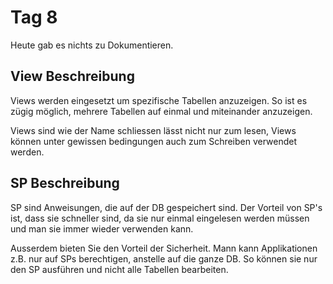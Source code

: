 # Tag 8

Heute gab es nichts zu Dokumentieren.

## View Beschreibung

Views werden eingesetzt um spezifische Tabellen anzuzeigen. So ist es zügig möglich, mehrere Tabellen auf einmal und miteinander anzuzeigen.

Views sind wie der Name schliessen lässt nicht nur zum lesen, Views können unter gewissen bedingungen auch zum Schreiben verwendet werden.

## SP Beschreibung

SP sind Anweisungen, die auf der DB gespeichert sind. Der Vorteil von SP's ist, dass sie schneller sind, da sie nur einmal eingelesen werden müssen und man sie immer wieder verwenden kann.

Ausserdem bieten Sie den Vorteil der Sicherheit. Mann kann Applikationen z.B. nur auf SPs berechtigen, anstelle auf die ganze DB. So können sie nur den SP ausführen und nicht alle Tabellen bearbeiten.
